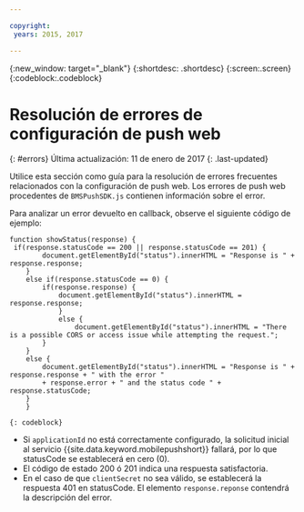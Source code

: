 ```yaml
---

copyright:
 years: 2015, 2017

---
```


{:new_window: target="_blank"}
{:shortdesc: .shortdesc}
{:screen:.screen}
{:codeblock:.codeblock}

# Resolución de errores de configuración de push web
{: #errors}
Última actualización: 11 de enero de 2017
{: .last-updated}

Utilice esta sección como guía para la resolución de errores frecuentes relacionados con la configuración de push web. Los errores de push web procedentes de `BMSPushSDK.js` contienen información sobre el error. 

Para analizar un error devuelto en callback, observe el siguiente código de ejemplo:

```
function showStatus(response) {
 if(response.statusCode == 200 || response.statusCode == 201) {
   		document.getElementById("status").innerHTML = "Response is " + response.response;
   	}
   	else if(response.statusCode == 0) {
  		if(response.response) {
  			document.getElementById("status").innerHTML = response.response;	
    		}
    		else {
    			document.getElementById("status").innerHTML = "There is a possible CORS or access issue while attempting the request.";	
   		}   		
   	}
   	else {
   		document.getElementById("status").innerHTML = "Response is " + response.response + " with the error " 
		+ response.error + " and the status code " + response.statusCode;
   	}
 	}
```
	{: codeblock}


- Si `applicationId` no está correctamente configurado, la solicitud inicial al servicio {{site.data.keyword.mobilepushshort}} fallará, por lo que statusCode se establecerá en cero (0).
- El código de estado 200 ó 201 indica una respuesta satisfactoria.
- En el caso de que `clientSecret` no sea válido, se establecerá la respuesta 401 en statusCode. El elemento `response.reponse` contendrá la descripción del error.
